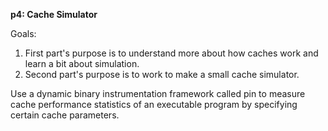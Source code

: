 **p4: Cache Simulator**  
  
Goals:  
1. First part's purpose is to understand more about how caches work and learn a bit about simulation.  
2. Second part's purpose is to work to make a small cache simulator.  
  
Use a dynamic binary instrumentation framework called pin to measure cache performance statistics of an executable program by specifying certain cache parameters.  
